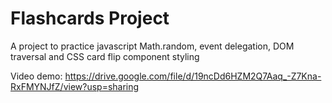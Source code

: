 # Flashcards Project

A project to practice javascript Math.random, event delegation, DOM traversal and CSS card flip component styling

Video demo: https://drive.google.com/file/d/19ncDd6HZM2Q7Aaq_-Z7Kna-RxFMYNJfZ/view?usp=sharing